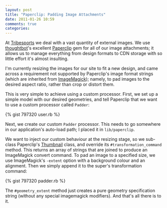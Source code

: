 ```yaml
---
layout: post
title: "Paperclip: Padding Image Attachments"
date: 2011-01-26 10:59
comments: true
categories: 
---
```


At [Tribesports](http://tribesports.com) we deal with a vast quantity of
external images. We use [thoughtbot](http://thoughtbot.com/)'s excellent
[Paperclip](https://github.com/thoughtbot/paperclip) gem for all of our
image attachments; it allows us to manage everything from design formats
to CDN storage with so little effort it's almost insulting.

I'm currently resizing the images for our site to fit a
new design, and came across a requirement not supported by
Paperclip's image format strings (which are inherited from
[ImageMagick](http://www.imagemagick.org/)); namely, to pad images to
the desired aspect ratio, rather than crop or distort them.

This is very simple to achieve using a custom processor. First, we set
up a simple model with our desired geometries, and tell Paperclip that
we want to use a custom processor called <code>Padder</code>:

{% gist 797320 user.rb %}

Next, we create our custom <code>Padder</code> processor. This needs
to go somewhere in our application's auto-load path; I placed it in
<code>lib/paperclip</code>.

We want to inject our custom behaviour at the
resizing stage, so we sub-class Paperclip's
[Thumbnail](http://rdoc.info/github/thoughtbot/paperclip/master/Paperclip/Thumbnail)
class, and override its <code>#transformation_command</code> method.
This returns an array of strings that are joined to produce an
ImageMagick convert command. To pad an image to a specified size, we use
ImageMagick's <code>-extent</code> option with a background colour and
an alignment. Then we simply append it to the super's transformation
command:

{% gist 797320 padder.rb %}

The <code>#geometry_extent</code> method just creates a pure geometry
specification string (without any special imagemagick modifiers). And
that's all there is to it.




